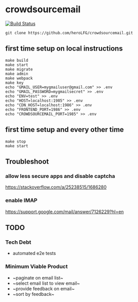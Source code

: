 # crowdsourcemail

[![Build Status](https://travis-ci.com/heroLFG/crowdsourcemail.svg?branch=main)](https://travis-ci.com/heroLFG/crowdsourcemail)

`git clone https://github.com/heroLFG/crowdsourcemail.git`

## first time setup on local instructions
```
make build
make start
make migrate
make admin
make webpack
make key
echo "GMAIL_USER=mygmailuser@gmail.com" >> .env
echo "GMAIL_PASSWORD=mygmailsecret" >> .env
echo "ENV=test" >> .env
echo "HOST=localhost:1985" >> .env
echo "CDN_HOST=localhost:1986" >> .env
echo "FRONTEND_PORT=1986" >> .env
echo "CROWDSOURCEMAIL_PORT=1985" >> .env
```

## first time setup and every other time
```
make stop
make start
```

## Troubleshoot

### allow less secure apps and disable captcha
https://stackoverflow.com/a/25238515/1686280

### enable IMAP
https://support.google.com/mail/answer/7126229?hl=en

## TODO

### Tech Debt
- automated e2e tests
### Minimum Viable Product
- ~paginate on email list~
- ~select email list to view email~
- ~provide feedback on email~
- ~sort by feedback~
